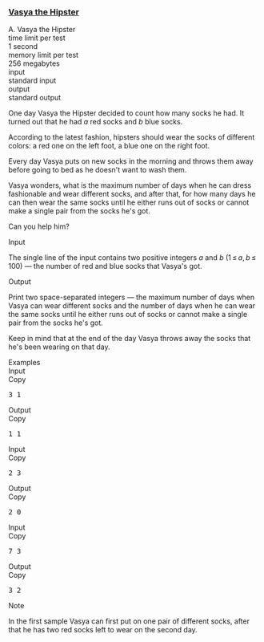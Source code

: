 <h3><a href="https://codeforces.com/contest/581/problem/A" target="_blank" rel="noopener noreferrer">Vasya the Hipster</a></h3>

<div class="header"><div class="title">A. Vasya the Hipster</div><div class="time-limit"><div class="property-title">time limit per test</div>1 second</div><div class="memory-limit"><div class="property-title">memory limit per test</div>256 megabytes</div><div class="input-file input-standard"><div class="property-title">input</div>standard input</div><div class="output-file output-standard"><div class="property-title">output</div>standard output</div></div><div><p>One day Vasya the Hipster decided to count how many socks he had. It turned out that he had <span class="tex-span"><i>a</i></span> red socks and <span class="tex-span"><i>b</i></span> blue socks.</p><p>According to the latest fashion, hipsters should wear the socks of different colors: a red one on the left foot, a blue one on the right foot.</p><p>Every day Vasya puts on new socks in the morning and throws them away before going to bed as he doesn't want to wash them.</p><p>Vasya wonders, what is the maximum number of days when he can dress fashionable and wear different socks, and after that, for how many days he can then wear the same socks until he either runs out of socks or cannot make a single pair from the socks he's got.</p><p>Can you help him?</p></div><div class="input-specification"><div class="section-title">Input</div><p>The single line of the input contains two positive integers <span class="tex-span"><i>a</i></span> and <span class="tex-span"><i>b</i></span> (<span class="tex-span">1 ≤ <i>a</i>, <i>b</i> ≤ 100</span>) — the number of red and blue socks that Vasya's got.</p></div><div class="output-specification"><div class="section-title">Output</div><p>Print two space-separated integers — the maximum number of days when Vasya can wear different socks and the number of days when he can wear the same socks until he either runs out of socks or cannot make a single pair from the socks he's got.</p><p>Keep in mind that at the end of the day Vasya throws away the socks that he's been wearing on that day.</p></div><div class="sample-tests"><div class="section-title">Examples</div><div class="sample-test"><div class="input"><div class="title">Input<div title="Copy" data-clipboard-target="#id0006569299791896854" id="id0042334709130599557" class="input-output-copier">Copy</div></div><pre id="id0006569299791896854">3 1<br></pre></div><div class="output"><div class="title">Output<div title="Copy" data-clipboard-target="#id004520185063710922" id="id0013371327422648016" class="input-output-copier">Copy</div></div><pre id="id004520185063710922">1 1<br></pre></div><div class="input"><div class="title">Input<div title="Copy" data-clipboard-target="#id007666539651385413" id="id0033136554931896867" class="input-output-copier">Copy</div></div><pre id="id007666539651385413">2 3<br></pre></div><div class="output"><div class="title">Output<div title="Copy" data-clipboard-target="#id002321748342232529" id="id0038266528318852966" class="input-output-copier">Copy</div></div><pre id="id002321748342232529">2 0<br></pre></div><div class="input"><div class="title">Input<div title="Copy" data-clipboard-target="#id003147963332299215" id="id009179479906426813" class="input-output-copier">Copy</div></div><pre id="id003147963332299215">7 3<br></pre></div><div class="output"><div class="title">Output<div title="Copy" data-clipboard-target="#id00892446919402389" id="id0001866209986980305" class="input-output-copier">Copy</div></div><pre id="id00892446919402389">3 2<br></pre></div></div></div><div class="note"><div class="section-title">Note</div><p>In the first sample Vasya can first put on one pair of different socks, after that he has two red socks left to wear on the second day.</p></div>